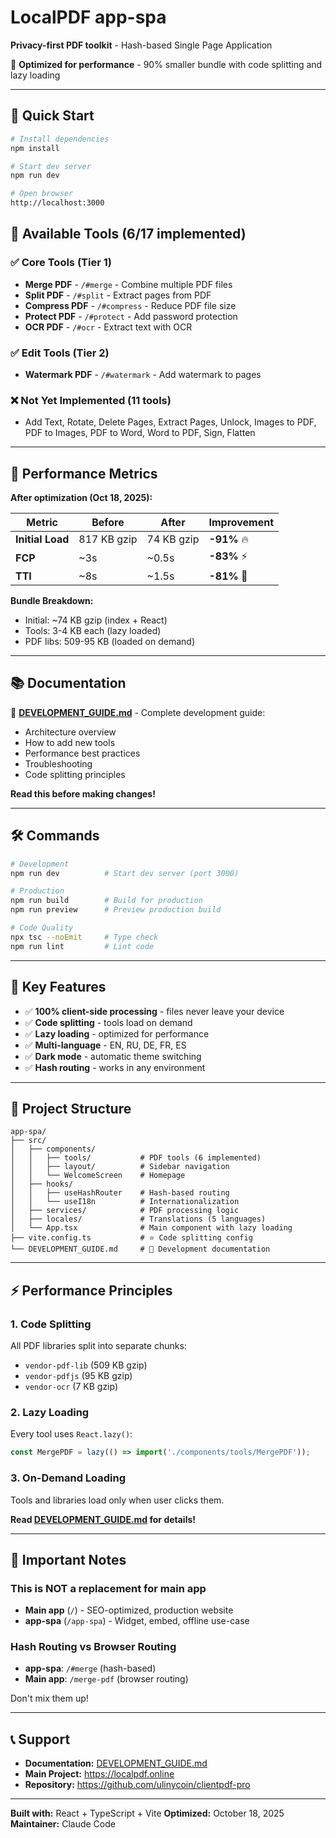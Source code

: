 # LocalPDF app-spa

**Privacy-first PDF toolkit** - Hash-based Single Page Application

🚀 **Optimized for performance** - 90% smaller bundle with code splitting and lazy loading

---

## 🎯 Quick Start

```bash
# Install dependencies
npm install

# Start dev server
npm run dev

# Open browser
http://localhost:3000
```

## 📱 Available Tools (6/17 implemented)

### ✅ Core Tools (Tier 1)
- **Merge PDF** - `/#merge` - Combine multiple PDF files
- **Split PDF** - `/#split` - Extract pages from PDF
- **Compress PDF** - `/#compress` - Reduce PDF file size
- **Protect PDF** - `/#protect` - Add password protection
- **OCR PDF** - `/#ocr` - Extract text with OCR

### ✅ Edit Tools (Tier 2)
- **Watermark PDF** - `/#watermark` - Add watermark to pages

### ❌ Not Yet Implemented (11 tools)
- Add Text, Rotate, Delete Pages, Extract Pages, Unlock, Images to PDF, PDF to Images, PDF to Word, Word to PDF, Sign, Flatten

---

## 🚀 Performance Metrics

**After optimization (Oct 18, 2025):**

| Metric | Before | After | Improvement |
|--------|--------|-------|-------------|
| **Initial Load** | 817 KB gzip | 74 KB gzip | **-91%** 🔥 |
| **FCP** | ~3s | ~0.5s | **-83%** ⚡ |
| **TTI** | ~8s | ~1.5s | **-81%** 🚀 |

**Bundle Breakdown:**
- Initial: ~74 KB gzip (index + React)
- Tools: 3-4 KB each (lazy loaded)
- PDF libs: 509-95 KB (loaded on demand)

---

## 📚 Documentation

📖 **[DEVELOPMENT_GUIDE.md](./DEVELOPMENT_GUIDE.md)** - Complete development guide:
- Architecture overview
- How to add new tools
- Performance best practices
- Troubleshooting
- Code splitting principles

**Read this before making changes!**

---

## 🛠️ Commands

```bash
# Development
npm run dev          # Start dev server (port 3000)

# Production
npm run build        # Build for production
npm run preview      # Preview production build

# Code Quality
npx tsc --noEmit     # Type check
npm run lint         # Lint code
```

---

## 🔑 Key Features

- ✅ **100% client-side processing** - files never leave your device
- ✅ **Code splitting** - tools load on demand
- ✅ **Lazy loading** - optimized for performance
- ✅ **Multi-language** - EN, RU, DE, FR, ES
- ✅ **Dark mode** - automatic theme switching
- ✅ **Hash routing** - works in any environment

---

## 📂 Project Structure

```
app-spa/
├── src/
│   ├── components/
│   │   ├── tools/           # PDF tools (6 implemented)
│   │   ├── layout/          # Sidebar navigation
│   │   └── WelcomeScreen    # Homepage
│   ├── hooks/
│   │   ├── useHashRouter    # Hash-based routing
│   │   └── useI18n          # Internationalization
│   ├── services/            # PDF processing logic
│   ├── locales/             # Translations (5 languages)
│   └── App.tsx              # Main component with lazy loading
├── vite.config.ts           # ⭐ Code splitting config
└── DEVELOPMENT_GUIDE.md     # 📖 Development documentation
```

---

## ⚡ Performance Principles

### 1. Code Splitting
All PDF libraries split into separate chunks:
- `vendor-pdf-lib` (509 KB gzip)
- `vendor-pdfjs` (95 KB gzip)
- `vendor-ocr` (7 KB gzip)

### 2. Lazy Loading
Every tool uses `React.lazy()`:
```typescript
const MergePDF = lazy(() => import('./components/tools/MergePDF'));
```

### 3. On-Demand Loading
Tools and libraries load only when user clicks them.

**Read [DEVELOPMENT_GUIDE.md](./DEVELOPMENT_GUIDE.md) for details!**

---

## 🚫 Important Notes

### This is NOT a replacement for main app
- **Main app** (`/`) - SEO-optimized, production website
- **app-spa** (`/app-spa`) - Widget, embed, offline use-case

### Hash Routing vs Browser Routing
- **app-spa**: `/#merge` (hash-based)
- **Main app**: `/merge-pdf` (browser routing)

Don't mix them up!

---

## 📞 Support

- **Documentation:** [DEVELOPMENT_GUIDE.md](./DEVELOPMENT_GUIDE.md)
- **Main Project:** https://localpdf.online
- **Repository:** https://github.com/ulinycoin/clientpdf-pro

---

**Built with:** React + TypeScript + Vite
**Optimized:** October 18, 2025
**Maintainer:** Claude Code
